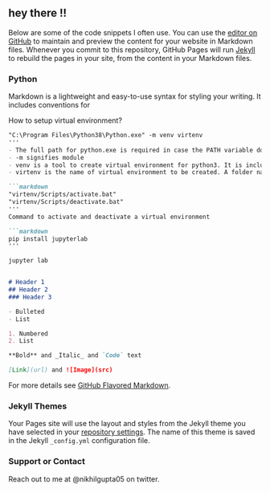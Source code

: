 ## hey there !!

Below are some of the code snippets I often use. 
You can use the [editor on GitHub](https://github.com/nikhilgupta05/portfolio/edit/main/README.md) to maintain and preview the content for your website in Markdown files.
Whenever you commit to this repository, GitHub Pages will run [Jekyll](https://jekyllrb.com/) to rebuild the pages in your site, from the content in your Markdown files.

### Python

Markdown is a lightweight and easy-to-use syntax for styling your writing. It includes conventions for

How to setup virtual environment?
```markdown
"C:\Program Files\Python38\Python.exe" -m venv virtenv
'''
- The full path for python.exe is required in case the PATH variable doesn't include it.
- -m signifies module
- venv is a tool to create virtual environment for python3. It is included in the standard python3 installation. In Python2, virtualenv did the similar job.
- virtenv is the name of virtual environment to be created. A folder named virtenv will get created with certain subfolders and files.

```markdown
"virtenv/Scripts/activate.bat"
"virtenv/Scripts/deactivate.bat"
'''
Command to activate and deactivate a virtual environment

```markdown
pip install jupyterlab
'''

jupyter lab


# Header 1
## Header 2
### Header 3

- Bulleted
- List

1. Numbered
2. List

**Bold** and _Italic_ and `Code` text

[Link](url) and ![Image](src)

```

For more details see [GitHub Flavored Markdown](https://guides.github.com/features/mastering-markdown/).

### Jekyll Themes

Your Pages site will use the layout and styles from the Jekyll theme you have selected in your [repository settings](https://github.com/nikhilgupta05/portfolio/settings/pages). The name of this theme is saved in the Jekyll `_config.yml` configuration file.

### Support or Contact

Reach out to me at @nikhilgupta05 on twitter.
